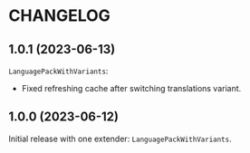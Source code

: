 CHANGELOG
=========


1.0.1 (2023-06-13)
------------------

`LanguagePackWithVariants`:

 - Fixed refreshing cache after switching translations variant.


1.0.0 (2023-06-12)
------------------

Initial release with one extender: `LanguagePackWithVariants`.
